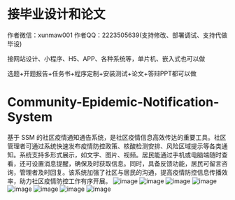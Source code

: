 # 接毕业设计和论文
作者微信：xunmaw001  作者QQ：2223505639(支持修改、部署调试、支持代做毕设)

接网站设计、小程序、H5、APP、各种系统等，单片机、嵌入式也可以做

选题+开题报告+任务书+程序定制+安装测试+论文+答辩PPT都可以做
# Community-Epidemic-Notification-System
基于 SSM 的社区疫情通知通告系统，是社区疫情信息高效传达的重要工具。社区管理者可通过系统快速发布疫情防控政策、核酸检测安排、风险区域提示等各类通知。系统支持多形式展示，如文字、图片、视频。居民能通过手机或电脑端随时查看，还可设置消息提醒，确保及时获取信息。同时，具备反馈功能，居民可留言咨询，管理者及时回复。该系统加强了社区与居民的沟通，提高疫情防控信息传播效率，助力社区疫情防控工作有序开展。 
![image](https://github.com/user-attachments/assets/7d8dc3ee-39ff-4cc2-96db-c7087035cb3a)
![image](https://github.com/user-attachments/assets/5ba67ea8-2284-4128-a128-431c1178a627)
![image](https://github.com/user-attachments/assets/e551dd9a-f238-45db-b603-3f01546ebf7b)
![image](https://github.com/user-attachments/assets/8725dce3-e6bc-4d30-97de-161e69517945)
![image](https://github.com/user-attachments/assets/e93ddfd0-6ace-445c-9844-04bd328e725c)
![image](https://github.com/user-attachments/assets/502217bd-f80e-4ab3-9949-e1ca736ef023)
![image](https://github.com/user-attachments/assets/0249dfc9-c642-457f-823f-5766f762603c)
![image](https://github.com/user-attachments/assets/62fd7306-d467-4471-830e-aeea118ed750)
